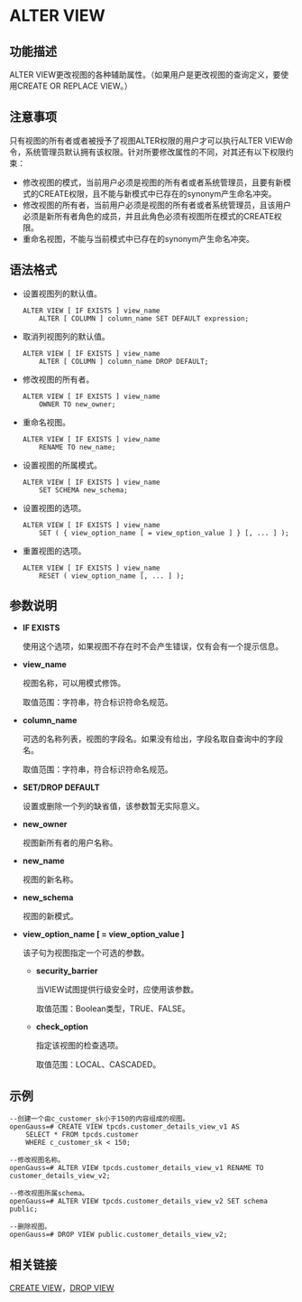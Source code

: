 # ALTER VIEW<a name="ZH-CN_TOPIC_0289900061"></a>

## 功能描述<a name="zh-cn_topic_0283137021_zh-cn_topic_0237122084_zh-cn_topic_0059778428_section1274412112511"></a>

ALTER VIEW更改视图的各种辅助属性。（如果用户是更改视图的查询定义，要使用CREATE OR REPLACE VIEW。）

## 注意事项<a name="zh-cn_topic_0283137021_zh-cn_topic_0237122084_zh-cn_topic_0059778428_s5a554e8d15974449b7ffffee772b46f2"></a>

只有视图的所有者或者被授予了视图ALTER权限的用户才可以执行ALTER VIEW命令，系统管理员默认拥有该权限。针对所要修改属性的不同，对其还有以下权限约束：

-   修改视图的模式，当前用户必须是视图的所有者或者系统管理员，且要有新模式的CREATE权限，且不能与新模式中已存在的synonym产生命名冲突。
-   修改视图的所有者，当前用户必须是视图的所有者或者系统管理员，且该用户必须是新所有者角色的成员，并且此角色必须有视图所在模式的CREATE权限。
-   重命名视图，不能与当前模式中已存在的synonym产生命名冲突。

## 语法格式<a name="zh-cn_topic_0283137021_zh-cn_topic_0237122084_zh-cn_topic_0059778428_s7a58ab6578844d1d826f43cf0be946f9"></a>

-   设置视图列的默认值。

    ```
    ALTER VIEW [ IF EXISTS ] view_name
        ALTER [ COLUMN ] column_name SET DEFAULT expression;
    ```

-   取消列视图列的默认值。

    ```
    ALTER VIEW [ IF EXISTS ] view_name
        ALTER [ COLUMN ] column_name DROP DEFAULT;
    ```

-   修改视图的所有者。

    ```
    ALTER VIEW [ IF EXISTS ] view_name 
        OWNER TO new_owner;
    ```

-   重命名视图。

    ```
    ALTER VIEW [ IF EXISTS ] view_name 
        RENAME TO new_name;
    ```

-   设置视图的所属模式。

    ```
    ALTER VIEW [ IF EXISTS ] view_name 
        SET SCHEMA new_schema;
    ```

-   设置视图的选项。

    ```
    ALTER VIEW [ IF EXISTS ] view_name
        SET ( { view_option_name [ = view_option_value ] } [, ... ] );
    ```

-   重置视图的选项。

    ```
    ALTER VIEW [ IF EXISTS ] view_name
        RESET ( view_option_name [, ... ] );
    ```


## 参数说明<a name="zh-cn_topic_0283137021_zh-cn_topic_0237122084_zh-cn_topic_0059778428_sf6542f9e45da4efcad90878c3159a286"></a>

-   **IF EXISTS**

    使用这个选项，如果视图不存在时不会产生错误，仅有会有一个提示信息。

-   **view\_name**

    视图名称，可以用模式修饰。

    取值范围：字符串，符合标识符命名规范。

-   **column\_name**

    可选的名称列表，视图的字段名。如果没有给出，字段名取自查询中的字段名。

    取值范围：字符串，符合标识符命名规范。

-   **SET/DROP DEFAULT**

    设置或删除一个列的缺省值，该参数暂无实际意义。

-   **new\_owner**

    视图新所有者的用户名称。

-   **new\_name**

    视图的新名称。

-   **new\_schema**

    视图的新模式。

-   **view\_option\_name \[ = view\_option\_value \]**

    该子句为视图指定一个可选的参数。

    -   **security\_barrier**

        当VIEW试图提供行级安全时，应使用该参数。
        
        取值范围：Boolean类型，TRUE、FALSE。
    
    -   **check\_option**

        指定该视图的检查选项。

        取值范围：LOCAL、CASCADED。


## 示例<a name="zh-cn_topic_0283137021_zh-cn_topic_0237122084_zh-cn_topic_0059778428_s3d5088f2366242cf9ef14a91c2081248"></a>

```
--创建一个由c_customer_sk小于150的内容组成的视图。
openGauss=# CREATE VIEW tpcds.customer_details_view_v1 AS
    SELECT * FROM tpcds.customer
    WHERE c_customer_sk < 150;

--修改视图名称。
openGauss=# ALTER VIEW tpcds.customer_details_view_v1 RENAME TO customer_details_view_v2;

--修改视图所属schema。
openGauss=# ALTER VIEW tpcds.customer_details_view_v2 SET schema public;

--删除视图。
openGauss=# DROP VIEW public.customer_details_view_v2;
```

## 相关链接<a name="zh-cn_topic_0283137021_zh-cn_topic_0237122084_zh-cn_topic_0059778428_s0c3f488fdb90433797e7d1561d9a074d"></a>

[CREATE VIEW](CREATE-VIEW.md)，[DROP VIEW](DROP-VIEW.md)


